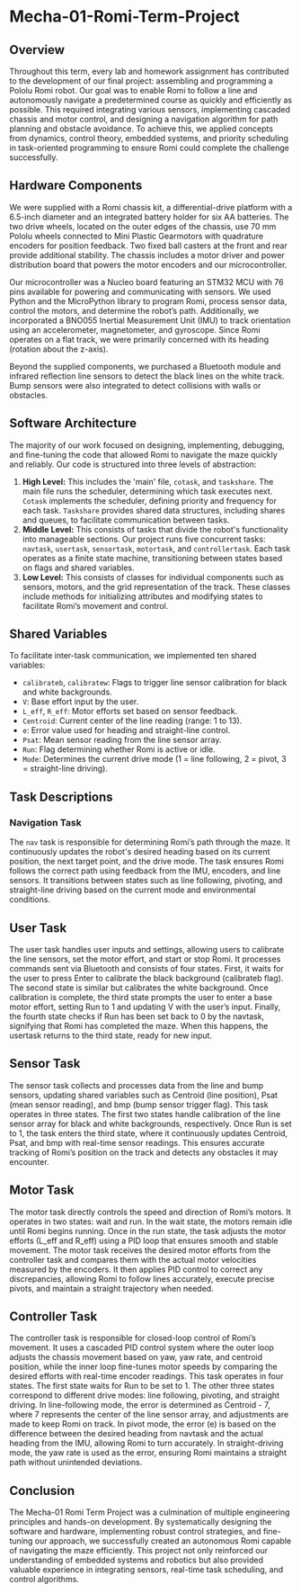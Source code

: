 # Mecha-01-Romi-Term-Project

## Overview
Throughout this term, every lab and homework assignment has contributed to the development of our final project: assembling and programming a Pololu Romi robot. Our goal was to enable Romi to follow a line and autonomously navigate a predetermined course as quickly and efficiently as possible. This required integrating various sensors, implementing cascaded chassis and motor control, and designing a navigation algorithm for path planning and obstacle avoidance. To achieve this, we applied concepts from dynamics, control theory, embedded systems, and priority scheduling in task-oriented programming to ensure Romi could complete the challenge successfully.

## Hardware Components
We were supplied with a Romi chassis kit, a differential-drive platform with a 6.5-inch diameter and an integrated battery holder for six AA batteries. The two drive wheels, located on the outer edges of the chassis, use 70 mm Pololu wheels connected to Mini Plastic Gearmotors with quadrature encoders for position feedback. Two fixed ball casters at the front and rear provide additional stability. The chassis includes a motor driver and power distribution board that powers the motor encoders and our microcontroller.

Our microcontroller was a Nucleo board featuring an STM32 MCU with 76 pins available for powering and communicating with sensors. We used Python and the MicroPython library to program Romi, process sensor data, control the motors, and determine the robot’s path. Additionally, we incorporated a BNO055 Inertial Measurement Unit (IMU) to track orientation using an accelerometer, magnetometer, and gyroscope. Since Romi operates on a flat track, we were primarily concerned with its heading (rotation about the z-axis).

Beyond the supplied components, we purchased a Bluetooth module and infrared reflection line sensors to detect the black lines on the white track. Bump sensors were also integrated to detect collisions with walls or obstacles.

## Software Architecture
The majority of our work focused on designing, implementing, debugging, and fine-tuning the code that allowed Romi to navigate the maze quickly and reliably. Our code is structured into three levels of abstraction:

1. **High Level:** This includes the 'main' file, `cotask`, and `taskshare`. The main file runs the scheduler, determining which task executes next. `Cotask` implements the scheduler, defining priority and frequency for each task. `Taskshare` provides shared data structures, including shares and queues, to facilitate communication between tasks.
2. **Middle Level:** This consists of tasks that divide the robot's functionality into manageable sections. Our project runs five concurrent tasks: `navtask`, `usertask`, `sensortask`, `motortask`, and `controllertask`. Each task operates as a finite state machine, transitioning between states based on flags and shared variables.
3. **Low Level:** This consists of classes for individual components such as sensors, motors, and the grid representation of the track. These classes include methods for initializing attributes and modifying states to facilitate Romi’s movement and control.

## Shared Variables
To facilitate inter-task communication, we implemented ten shared variables:
- `calibrateb`, `calibratew`: Flags to trigger line sensor calibration for black and white backgrounds.
- `V`: Base effort input by the user.
- `L_eff`, `R_eff`: Motor efforts set based on sensor feedback.
- `Centroid`: Current center of the line reading (range: 1 to 13).
- `e`: Error value used for heading and straight-line control.
- `Psat`: Mean sensor reading from the line sensor array.
- `Run`: Flag determining whether Romi is active or idle.
- `Mode`: Determines the current drive mode (1 = line following, 2 = pivot, 3 = straight-line driving).

## Task Descriptions
### Navigation Task
The `nav` task is responsible for determining Romi’s path through the maze. It continuously updates the robot's desired heading based on its current position, the next target point, and the drive mode. The task ensures Romi follows the correct path using feedback from the IMU, encoders, and line sensors. It transitions between states such as line following, pivoting, and straight-line driving based on the current mode and environmental conditions.

## User Task
The user task handles user inputs and settings, allowing users to calibrate the line sensors, set the motor effort, and start or stop Romi. It processes commands sent via Bluetooth and consists of four states. First, it waits for the user to press Enter to calibrate the black background (calibrateb flag). The second state is similar but calibrates the white background. Once calibration is complete, the third state prompts the user to enter a base motor effort, setting Run to 1 and updating V with the user’s input. Finally, the fourth state checks if Run has been set back to 0 by the navtask, signifying that Romi has completed the maze. When this happens, the usertask returns to the third state, ready for new input.

## Sensor Task
The sensor task collects and processes data from the line and bump sensors, updating shared variables such as Centroid (line position), Psat (mean sensor reading), and bmp (bump sensor trigger flag). This task operates in three states. The first two states handle calibration of the line sensor array for black and white backgrounds, respectively. Once Run is set to 1, the task enters the third state, where it continuously updates Centroid, Psat, and bmp with real-time sensor readings. This ensures accurate tracking of Romi’s position on the track and detects any obstacles it may encounter.

## Motor Task
The motor task directly controls the speed and direction of Romi’s motors. It operates in two states: wait and run. In the wait state, the motors remain idle until Romi begins running. Once in the run state, the task adjusts the motor efforts (L_eff and R_eff) using a PID loop that ensures smooth and stable movement. The motor task receives the desired motor efforts from the controller task and compares them with the actual motor velocities measured by the encoders. It then applies PID control to correct any discrepancies, allowing Romi to follow lines accurately, execute precise pivots, and maintain a straight trajectory when needed.

## Controller Task
The controller task is responsible for closed-loop control of Romi’s movement. It uses a cascaded PID control system where the outer loop adjusts the chassis movement based on yaw, yaw rate, and centroid position, while the inner loop fine-tunes motor speeds by comparing the desired efforts with real-time encoder readings. This task operates in four states. The first state waits for Run to be set to 1. The other three states correspond to different drive modes: line following, pivoting, and straight driving. In line-following mode, the error is determined as Centroid - 7, where 7 represents the center of the line sensor array, and adjustments are made to keep Romi on track. In pivot mode, the error (e) is based on the difference between the desired heading from navtask and the actual heading from the IMU, allowing Romi to turn accurately. In straight-driving mode, the yaw rate is used as the error, ensuring Romi maintains a straight path without unintended deviations.

## Conclusion
The Mecha-01 Romi Term Project was a culmination of multiple engineering principles and hands-on development. By systematically designing the software and hardware, implementing robust control strategies, and fine-tuning our approach, we successfully created an autonomous Romi capable of navigating the maze efficiently. This project not only reinforced our understanding of embedded systems and robotics but also provided valuable experience in integrating sensors, real-time task scheduling, and control algorithms.

